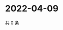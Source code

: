 # 2022-04-09

共 0 条

<!-- BEGIN WEIBO -->
<!-- 最后更新时间 Sat Apr 09 2022 05:13:26 GMT+0800 (China Standard Time) -->

<!-- END WEIBO -->
